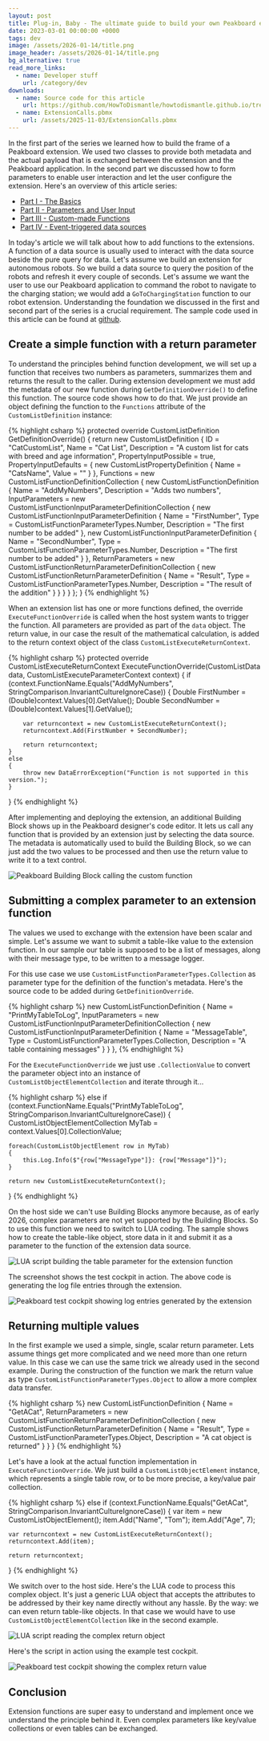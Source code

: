 ```yaml
---
layout: post
title: Plug-in, Baby - The ultimate guide to build your own Peakboard extensions - Fun with Functions
date: 2023-03-01 00:00:00 +0000
tags: dev
image: /assets/2026-01-14/title.png
image_header: /assets/2026-01-14/title.png
bg_alternative: true
read_more_links:
  - name: Developer stuff
    url: /category/dev
downloads:
  - name: Source code for this article
    url: https://github.com/HowToDismantle/howtodismantle.github.io/tree/main/assets/2026-01-14/MeowExtension
  - name: ExtensionCalls.pbmx
    url: /assets/2025-11-03/ExtensionCalls.pbmx
---
```

In the first part of the series we learned how to build the frame of a Peakboard extension. We used two classes to provide both metadata and the actual payload that is exchanged between the extension and the Peakboard application. In the second part we discussed how to form parameters to enable user interaction and let the user configure the extension. Here's an overview of this article series:

* [Part I - The Basics](/Plug-in-Baby-The-ultimate-guide-to-build-your-own-Peakboard-extensions-The-Basics.html)
* [Part II - Parameters and User Input](/Plug-in-Baby-The-ultimate-guide-to-build-your-own-Peakboard-extensions-Parameters-and-User-Input.html)
* [Part III - Custom-made Functions](/Plug-in-Baby-The-ultimate-guide-to-build-your-own-Peakboard-extensions-Fun-with-Functions.html)
* [Part IV - Event-triggered data sources](/Plug-in-Baby-The-ultimate-guide-to-build-your-own-Peakboard-extensions-Event-triggered-data-sources.html)

In today's article we will talk about how to add functions to the extensions. A function of a data source is usually used to interact with the data source beside the pure query for data. Let's assume we build an extension for autonomous robots. So we build a data source to query the position of the robots and refresh it every couple of seconds. Let's assume we want the user to use our Peakboard application to command the robot to navigate to the charging station; we would add a `GoToChargingStation` function to our robot extension.
Understanding the foundation we discussed in the first and second part of the series is a crucial requirement. The sample code used in this article can be found at [github](https://github.com/HowToDismantle/howtodismantle.github.io/tree/main/assets/2026-01-14/MeowExtension).

## Create a simple function with a return parameter

To understand the principles behind function development, we will set up a function that receives two numbers as parameters, summarizes them and returns the result to the caller. During extension development we must add the metadata of our new function during `GetDefinitionOverride()` to define this function. The source code shows how to do that. We just provide an object defining the function to the `Functions` attribute of the `CustomListDefinition` instance:

{% highlight csharp %}
protected override CustomListDefinition GetDefinitionOverride()
{
    return new CustomListDefinition
    {
        ID = "CatCustomList",
        Name = "Cat List",
        Description = "A custom list for cats with breed and age information",
        PropertyInputPossible = true,
        PropertyInputDefaults = { new CustomListPropertyDefinition { Name = "CatsName", Value = "" } },
        Functions = new CustomListFunctionDefinitionCollection
        {
            new CustomListFunctionDefinition
            {
                Name = "AddMyNumbers",
                Description = "Adds two numbers",
                InputParameters = new CustomListFunctionInputParameterDefinitionCollection
                {
                    new CustomListFunctionInputParameterDefinition
                    {
                        Name = "FirstNumber",
                        Type = CustomListFunctionParameterTypes.Number,
                        Description = "The first number to be added"
                    },
                    new CustomListFunctionInputParameterDefinition
                    {
                        Name = "SecondNumber",
                        Type = CustomListFunctionParameterTypes.Number,
                        Description = "The first number to be added"
                    }
                },
                ReturnParameters = new CustomListFunctionReturnParameterDefinitionCollection
                {
                    new CustomListFunctionReturnParameterDefinition
                    {
                        Name = "Result",
                        Type = CustomListFunctionParameterTypes.Number,
                        Description = "The result of the addition"
                    }
                }
            }
        }
    };
}
{% endhighlight %}

When an extension list has one or more functions defined, the override `ExecuteFunctionOverride` is called when the host system wants to trigger the function. All parameters are provided as part of the `data` object. The return value, in our case the result of the mathematical calculation, is added to the return context object of the class `CustomListExecuteReturnContext`.

{% highlight csharp %}
protected override CustomListExecuteReturnContext ExecuteFunctionOverride(CustomListData data, CustomListExecuteParameterContext context)
{
    if (context.FunctionName.Equals("AddMyNumbers", StringComparison.InvariantCultureIgnoreCase))
    {
        Double FirstNumber = (Double)context.Values[0].GetValue();
        Double SecondNumber = (Double)context.Values[1].GetValue();

        var returncontext = new CustomListExecuteReturnContext();
        returncontext.Add(FirstNumber + SecondNumber);   

        return returncontext;
    }
    else
    {
        throw new DataErrorException("Function is not supported in this version.");
    }
}
{% endhighlight %}

After implementing and deploying the extension, an additional Building Block shows up in the Peakboard designer's code editor. It lets us call any function that is provided by an extension just by selecting the data source. The metadata is automatically used to build the Building Block, so we can just add the two values to be processed and then use the return value to write it to a text control.

![Peakboard Building Block calling the custom function](/assets/2026-01-14/peakboard-custom-function-building-block.png)

## Submitting a complex parameter to an extension function

The values we used to exchange with the extension have been scalar and simple. Let's assume we want to submit a table-like value to the extension function. In our sample our table is supposed to be a list of messages, along with their message type, to be written to a message logger.

For this use case we use `CustomListFunctionParameterTypes.Collection` as parameter type for the definition of the function's metadata. Here's the source code to be added during `GetDefinitionOverride`.

{% highlight csharp %}
new CustomListFunctionDefinition
{
    Name = "PrintMyTableToLog",
    InputParameters = new CustomListFunctionInputParameterDefinitionCollection
    {
        new CustomListFunctionInputParameterDefinition
        {
            Name = "MessageTable",
            Type = CustomListFunctionParameterTypes.Collection,
            Description = "A table containing messages"
        }
    }
},
{% endhighlight %}

For the `ExecuteFunctionOverride` we just use `.CollectionValue` to convert the parameter object into an instance of `CustomListObjectElementCollection` and iterate through it...

{% highlight csharp %}
else if (context.FunctionName.Equals("PrintMyTableToLog", StringComparison.InvariantCultureIgnoreCase))
{
    CustomListObjectElementCollection MyTab = context.Values[0].CollectionValue;

    foreach(CustomListObjectElement row in MyTab)
    {
        this.Log.Info($"{row["MessageType"]}: {row["Message"]}");
    }

    return new CustomListExecuteReturnContext();
}
{% endhighlight %}

On the host side we can't use Building Blocks anymore because, as of early 2026, complex parameters are not yet supported by the Building Blocks. So to use this function we need to switch to LUA coding. The sample shows how to create the table-like object, store data in it and submit it as a parameter to the function of the extension data source.

![LUA script building the table parameter for the extension function](/assets/2026-01-14/lua-table-parameter-function.png)

The screenshot shows the test cockpit in action. The above code is generating the log file entries through the extension.

![Peakboard test cockpit showing log entries generated by the extension](/assets/2026-01-14/peakboard-test-cockpit-logging.png)

## Returning multiple values

In the first example we used a simple, single, scalar return parameter. Lets assume things get more complicated and we need more than one return value. In this case we can use the same trick we already used in the second example. During the construction of the function we mark the return value as type `CustomListFunctionParameterTypes.Object` to allow a more complex data transfer.

{% highlight csharp %}
new CustomListFunctionDefinition
{
    Name = "GetACat",
    ReturnParameters = new CustomListFunctionReturnParameterDefinitionCollection
    {
        new CustomListFunctionReturnParameterDefinition
        {
            Name = "Result",
            Type = CustomListFunctionParameterTypes.Object,
            Description = "A cat object is returned"
        }
    }
}
{% endhighlight %}

Let's have a look at the actual function implementation in `ExecuteFunctionOverride`. We just build a `CustomListObjectElement` instance, which represents a single table row, or to be more precise, a key/value pair collection.

{% highlight csharp %}
else if (context.FunctionName.Equals("GetACat", StringComparison.InvariantCultureIgnoreCase))
{
    var item = new CustomListObjectElement();
    item.Add("Name", "Tom");
    item.Add("Age", 7);

    var returncontext = new CustomListExecuteReturnContext();
    returncontext.Add(item);

    return returncontext;
}
{% endhighlight %}

We switch over to the host side. Here's the LUA code to process this complex object. It's just a generic LUA object that accepts the attributes to be addressed by their key name directly without any hassle. By the way: we can even return table-like objects. In that case we would have to use `CustomListObjectElementCollection` like in the second example.

![LUA script reading the complex return object](/assets/2026-01-14/lua-handle-complex-return.png)

Here's the script in action using the example test cockpit.

![Peakboard test cockpit showing the complex return value](/assets/2026-01-14/peakboard-test-cockpit-return.png)

## Conclusion

Extension functions are super easy to understand and implement once we understand the principle behind it. Even complex parameters like key/value collections or even tables can be exchanged.



